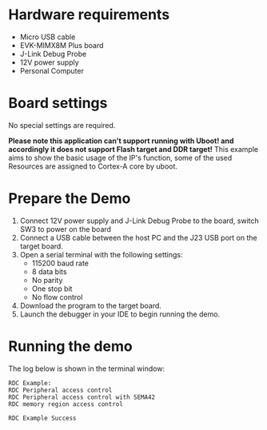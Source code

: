Hardware requirements
=====================
- Micro USB cable
- EVK-MIMX8M Plus board
- J-Link Debug Probe
- 12V power supply
- Personal Computer

Board settings
============
No special settings are required.

**Please note this application can't support running with Uboot! and accordingly it does not support Flash target and DDR target!**
This example aims to show the basic usage of the IP's function, some of the used Resources are assigned to Cortex-A core by uboot.

Prepare the Demo
===============
1.  Connect 12V power supply and J-Link Debug Probe to the board, switch SW3 to power on the board
2.  Connect a USB cable between the host PC and the J23 USB port on the target board.
3.  Open a serial terminal with the following settings:
    - 115200 baud rate
    - 8 data bits
    - No parity
    - One stop bit
    - No flow control
4.  Download the program to the target board.
5.  Launch the debugger in your IDE to begin running the demo.

Running the demo
================
The log below is shown in the terminal window:
~~~~~~~~~~~~~~~~~~~~~~~~~~~~~~~~~~~
RDC Example:
RDC Peripheral access control
RDC Peripheral access control with SEMA42
RDC memory region access control

RDC Example Success
~~~~~~~~~~~~~~~~~~~~~~~~~~~~~~~~~~~
